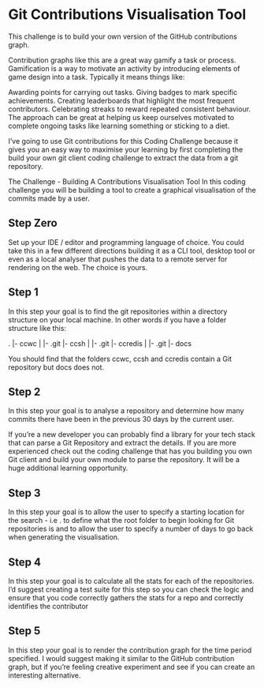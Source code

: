 # Git Contributions Visualisation Tool
This challenge is to build your own version of the GitHub contributions graph.

Contribution graphs like this are a great way gamify a task or process. Gamification is a way to motivate an activity by introducing elements of game design into a task. Typically it means things like:

Awarding points for carrying out tasks.
Giving badges to mark specific achievements.
Creating leaderboards that highlight the most frequent contributors.
Celebrating streaks to reward repeated consistent behaviour.
The approach can be great at helping us keep ourselves motivated to complete ongoing tasks like learning something or sticking to a diet.

I’ve going to use Git contributions for this Coding Challenge because it gives you an easy way to maximise your learning by first completing the build your own git client coding challenge to extract the data from a git repository.

The Challenge - Building A Contributions Visualisation Tool
In this coding challenge you will be building a tool to create a graphical visualisation of the commits made by a user.

## Step Zero
Set up your IDE / editor and programming language of choice. You could take this in a few different directions building it as a CLI tool, desktop tool or even as a local analyser that pushes the data to a remote server for rendering on the web. The choice is yours.

## Step 1
In this step your goal is to find the git repositories within a directory structure on your local machine. In other words if you have a folder structure like this:

.
|- ccwc
|   |- .git
|- ccsh
|   |- .git
|- ccredis
|   |- .git
|- docs

You should find that the folders ccwc, ccsh and ccredis contain a Git repository but docs does not.

## Step 2
In this step your goal is to analyse a repository and determine how many commits there have been in the previous 30 days by the current user.

If you’re a new developer you can probably find a library for your tech stack that can parse a Git Repository and extract the details. If you are more experienced check out the coding challenge that has you building you own Git client and build your own module to parse the repository. It will be a huge additional learning opportunity.

## Step 3
In this step your goal is to allow the user to specify a starting location for the search - i.e . to define what the root folder to begin looking for Git repositories is and to allow the user to specify a number of days to go back when generating the visualisation.

## Step 4
In this step your goal is to calculate all the stats for each of the repositories. I’d suggest creating a test suite for this step so you can check the logic and ensure that you code correctly gathers the stats for a repo and correctly identifies the contributor

## Step 5
In this step your goal is to render the contribution graph for the time period specified. I would suggest making it similar to the GitHub contribution graph, but if you’re feeling creative experiment and see if you can create an interesting alternative.